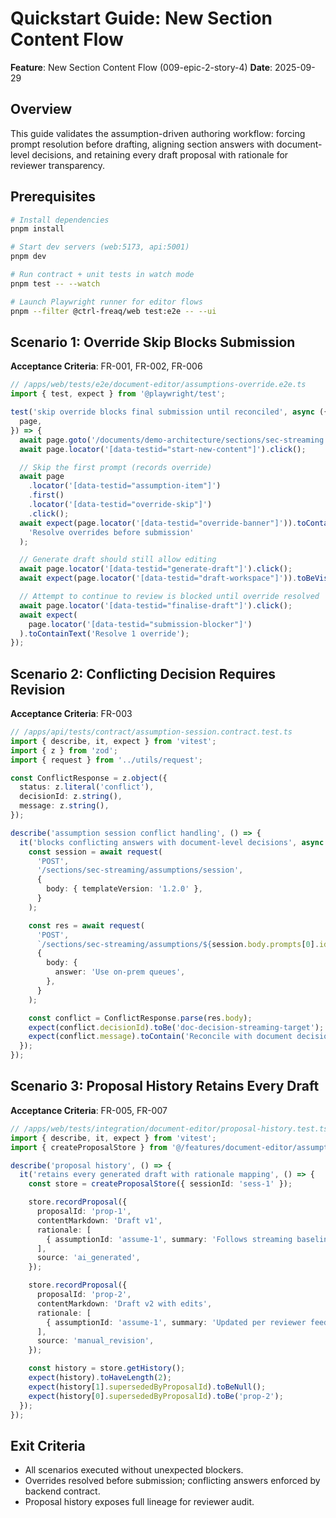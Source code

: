 # Quickstart Guide: New Section Content Flow

**Feature**: New Section Content Flow (009-epic-2-story-4) **Date**: 2025-09-29

## Overview

This guide validates the assumption-driven authoring workflow: forcing prompt
resolution before drafting, aligning section answers with document-level
decisions, and retaining every draft proposal with rationale for reviewer
transparency.

## Prerequisites

```bash
# Install dependencies
pnpm install

# Start dev servers (web:5173, api:5001)
pnpm dev

# Run contract + unit tests in watch mode
pnpm test -- --watch

# Launch Playwright runner for editor flows
pnpm --filter @ctrl-freaq/web test:e2e -- --ui
```

## Scenario 1: Override Skip Blocks Submission

**Acceptance Criteria**: FR-001, FR-002, FR-006

```typescript
// /apps/web/tests/e2e/document-editor/assumptions-override.e2e.ts
import { test, expect } from '@playwright/test';

test('skip override blocks final submission until reconciled', async ({
  page,
}) => {
  await page.goto('/documents/demo-architecture/sections/sec-streaming');
  await page.locator('[data-testid="start-new-content"]').click();

  // Skip the first prompt (records override)
  await page
    .locator('[data-testid="assumption-item"]')
    .first()
    .locator('[data-testid="override-skip"]')
    .click();
  await expect(page.locator('[data-testid="override-banner"]')).toContainText(
    'Resolve overrides before submission'
  );

  // Generate draft should still allow editing
  await page.locator('[data-testid="generate-draft"]').click();
  await expect(page.locator('[data-testid="draft-workspace"]')).toBeVisible();

  // Attempt to continue to review is blocked until override resolved
  await page.locator('[data-testid="finalise-draft"]').click();
  await expect(
    page.locator('[data-testid="submission-blocker"]')
  ).toContainText('Resolve 1 override');
});
```

## Scenario 2: Conflicting Decision Requires Revision

**Acceptance Criteria**: FR-003

```typescript
// /apps/api/tests/contract/assumption-session.contract.test.ts
import { describe, it, expect } from 'vitest';
import { z } from 'zod';
import { request } from '../utils/request';

const ConflictResponse = z.object({
  status: z.literal('conflict'),
  decisionId: z.string(),
  message: z.string(),
});

describe('assumption session conflict handling', () => {
  it('blocks conflicting answers with document-level decisions', async () => {
    const session = await request(
      'POST',
      '/sections/sec-streaming/assumptions/session',
      {
        body: { templateVersion: '1.2.0' },
      }
    );

    const res = await request(
      'POST',
      `/sections/sec-streaming/assumptions/${session.body.prompts[0].id}/answer`,
      {
        body: {
          answer: 'Use on-prem queues',
        },
      }
    );

    const conflict = ConflictResponse.parse(res.body);
    expect(conflict.decisionId).toBe('doc-decision-streaming-target');
    expect(conflict.message).toContain('Reconcile with document decision');
  });
});
```

## Scenario 3: Proposal History Retains Every Draft

**Acceptance Criteria**: FR-005, FR-007

```typescript
// /apps/web/tests/integration/document-editor/proposal-history.test.ts
import { describe, it, expect } from 'vitest';
import { createProposalStore } from '@/features/document-editor/assumptions-flow/stores/proposal-store';

describe('proposal history', () => {
  it('retains every generated draft with rationale mapping', () => {
    const store = createProposalStore({ sessionId: 'sess-1' });

    store.recordProposal({
      proposalId: 'prop-1',
      contentMarkdown: 'Draft v1',
      rationale: [
        { assumptionId: 'assume-1', summary: 'Follows streaming baseline' },
      ],
      source: 'ai_generated',
    });

    store.recordProposal({
      proposalId: 'prop-2',
      contentMarkdown: 'Draft v2 with edits',
      rationale: [
        { assumptionId: 'assume-1', summary: 'Updated per reviewer feedback' },
      ],
      source: 'manual_revision',
    });

    const history = store.getHistory();
    expect(history).toHaveLength(2);
    expect(history[1].supersededByProposalId).toBeNull();
    expect(history[0].supersededByProposalId).toBe('prop-2');
  });
});
```

## Exit Criteria

- All scenarios executed without unexpected blockers.
- Overrides resolved before submission; conflicting answers enforced by backend
  contract.
- Proposal history exposes full lineage for reviewer audit.

